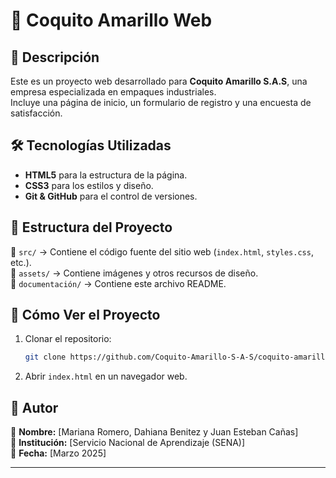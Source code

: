 # 🌟 Coquito Amarillo Web

## 📌 Descripción  
Este es un proyecto web desarrollado para **Coquito Amarillo S.A.S**, una empresa especializada en empaques industriales.  
Incluye una página de inicio, un formulario de registro y una encuesta de satisfacción.  

## 🛠️ Tecnologías Utilizadas  
- **HTML5** para la estructura de la página.  
- **CSS3** para los estilos y diseño.  
- **Git & GitHub** para el control de versiones.  

## 📂 Estructura del Proyecto  
📂 `src/` → Contiene el código fuente del sitio web (`index.html`, `styles.css`, etc.).  
📂 `assets/` → Contiene imágenes y otros recursos de diseño.  
📂 `documentación/` → Contiene este archivo README.  

## 🚀 Cómo Ver el Proyecto  
1. Clonar el repositorio:  
   ```bash
   git clone https://github.com/Coquito-Amarillo-S-A-S/coquito-amarillo-web
   ```
2. Abrir `index.html` en un navegador web.  

## 📄 Autor  
📌 **Nombre:** [Mariana Romero, Dahiana Benitez y Juan Esteban Cañas]  
📌 **Institución:** [Servicio Nacional de Aprendizaje (SENA)]  
📌 **Fecha:** [Marzo 2025]  

---
